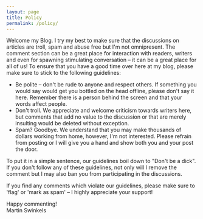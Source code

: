 ```yaml
---
layout: page
title: Policy
permalink: /policy/
---
```


Welcome my Blog. I try my best to make sure that the discussions on articles are troll, spam and abuse free but I'm not omnipresent. The comment section can be a great place for interaction with readers, writers and even for spawning stimulating conversation – it can be a great place for all of us! To ensure that you have a good time over here at my blog, please make sure to stick to the following guidelines:

- Be polite – don't be rude to anyone and respect others. If something you would say would get you bottled on the head offline, please don't say it here. Remember there is a person behind the screen and that your words affect people.
- Don't troll. We appreciate and welcome criticism towards writers here, but comments that add no value to the discussion or that are merely insulting would be deleted without exception.
- Spam? Goodbye. We understand that you may make thousands of dollars working from home, however, I'm not interested. Please refrain from posting or I will give you a hand and show both you and your post the door.

To put it in a simple sentence, our guidelines boil down to "Don't be a dick". If you don't follow any of these guidelines, not only will I remove the comment but I may also ban you from participating in the discussions.

If you find any comments which violate our guidelines, please make sure to 'flag' or 'mark as spam' – I highly appreciate your support!

Happy commenting!  
Martin Swinkels
